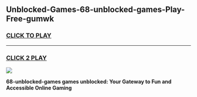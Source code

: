 
## Unblocked-Games-68-unblocked-games-Play-Free-gumwk
<h3>
<a href="https://premium76.site?title=68-unblocked-games&ref=19M">CLICK TO PLAY</a></h3>
<hr>

<h3>
<a href="https://premium76.site?title=68-unblocked-games&ref=19M">CLICK 2 PLAY</a>
  
</h3>

<a href="https://premium76.site?title=68-unblocked-games&ref=19M"><img src="https://clearcache.store/games.png"></a>


**68-unblocked-games games unblocked: Your Gateway to Fun and Accessible Online Gaming**
